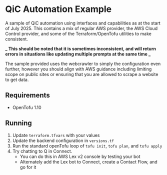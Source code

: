 # QiC Automation Example

A sample of QiC automation using interfaces and capabilities as at the start of July 2025.
This contains a mix of regular AWS provider, the AWS Cloud Control provider, and some of the Terraform/OpenTofu utilities to make consistent.

**_ This should be noted that it is sometimes inconsistent, and will return errors in situations like updating multiple prompts at the same time _**

The sample provided uses the webcrawler to simply the configuration even further, however you should align with AWS guidance including limiting scope on public sites or ensuring that you are allowed to scrape a website to get data.

## Requirements

- OpenTofu 1.10

## Running

1. Update `terraform.tfvars` with your values
2. Update the backend configuration in `versions.tf`
3. Run the standard openTofu loop of `tofu init`, `tofu plan`, and `tofu apply`
4. Try chatting to Q in Connect.
   - You can do this in AWS Lex v2 console by testing your bot
   - Alternately add the Lex bot to Connect, create a Contact Flow, and go for it
